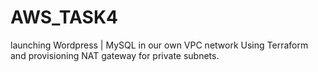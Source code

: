 # AWS_TASK4
launching Wordpress | MySQL in our own VPC network Using Terraform and provisioning NAT gateway for private subnets.
